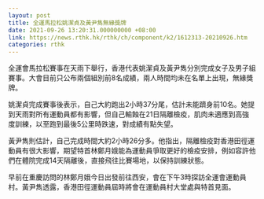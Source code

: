 ```yaml
---
layout: post
title: 全運馬拉松姚潔貞及黃尹雋無緣獎牌
date: 2021-09-26 13:20:31.000000000 +08:00
link: https://news.rthk.hk/rthk/ch/component/k2/1612313-20210926.htm
categories: rthk
---
```


全運會馬拉松賽事在天雨下舉行，香港代表姚潔貞及黃尹雋分別完成女子及男子組賽事。大會目前只公布兩個組別前8名成績，兩人時間均未在名單上出現，無緣獎牌。

姚潔貞完成賽事後表示，自己大約跑出2小時37分尾，估計未能躋身前10名。她提到天雨對所有運動員都有影響，但自己輸蝕在21日隔離檢疫，肌肉未適應到高強度訓練，以至跑到最後5公里時跌速，對成績有點失望。

黃尹雋則估計，自己完成時間大約2小時26分多。他指出，隔離檢疫對香港田徑運動員有很大影響，期望特首林鄭月娥能為運動員爭取更好的檢疫安排，例如容許他們在體院完成14天隔離後，直接飛往比賽場地，以保持訓練狀態。

早前在重慶訪問的林鄭月娥今日出發前往西安，會在下午3時探訪全運會運動員村。黃尹雋透露，香港田徑運動員屆時將會在運動員村大堂處與特首見面。
